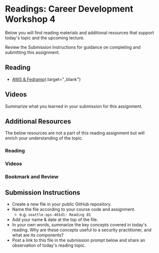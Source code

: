 # Readings: Career Development Workshop 4

Below you will find reading materials and additional resources that support today's topic and the upcoming lecture.

Review the Submission Instructions for guidance on completing and submitting this assignment.

## Reading

- [AWS & Fedramp](https://aws.amazon.com/compliance/fedramp/){:target="_blank"}

## Videos

Summarize what you learned in your submission for this assignment.

## Additional Resources

The below resources are not a part of this reading assignment but will enrich your understanding of the topic.

### Reading

### Videos

### Bookmark and Review

## Submission Instructions

- Create a new file in your public GitHub repository.
- Name the file according to your course code and assignment.
  - e.g. `seattle-ops-401d1: Reading 01`
- Add your name & date at the top of the file.
- In your own words, summarize the key concepts covered in today's reading. Why are these concepts useful to a security practitioner, and what are its components?
- Post a link to this file in the submission prompt below and share an observation of today's reading topic.
